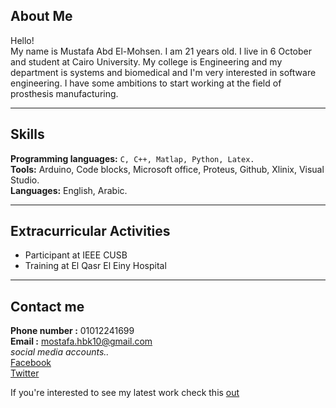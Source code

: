 ## About Me
Hello!  
My name is Mustafa Abd El-Mohsen. I am 21 years old. I live in 6 October and student at Cairo University.
My college is Engineering and my department is systems and biomedical and I'm very interested in software engineering.
I have some ambitions to start working at the field of prosthesis manufacturing.

-----------------------------------

## Skills
**Programming languages:**  `C, C++, Matlap, Python, Latex.`  
**Tools:** Arduino, Code blocks, Microsoft office, Proteus, Github, Xlinix, Visual Studio.  
**Languages:** English, Arabic.  

-----------------------------------

## Extracurricular Activities
* Participant at IEEE CUSB                                 
* Training at El Qasr El Einy Hospital  

-----------------------------------

## Contact me
**Phone number :** 01012241699  
**Email :** mostafa.hbk10@gmail.com  
*social media accounts..*  
[Facebook](https://m.facebook.com/mostafa.mohsen2011)  
[Twitter](https://twitter.com/Mostafa_soOos?s=09)


If you're interested to see my latest work check this [out](https://sherifesam11.github.io/Blog/)
